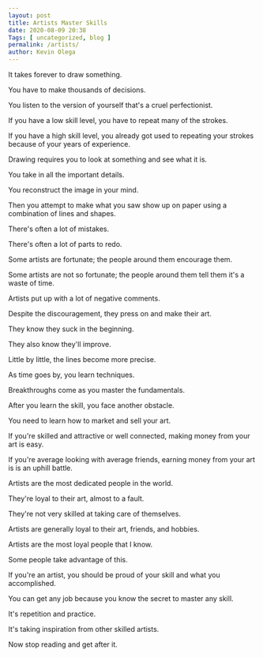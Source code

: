 ```yaml
--- 
layout: post 
title: Artists Master Skills
date: 2020-08-09 20:38
Tags: [ uncategorized, blog ]
permalink: /artists/ 
author: Kevin Olega 
--- 
```

It takes forever to draw something.

You have to make thousands of decisions.

You listen to the version of yourself that's a cruel perfectionist.

If you have a low skill level, you have to repeat many of the strokes.

If you have a high skill level, you already got used to repeating your strokes because of your years of experience.

Drawing requires you to look at something and see what it is.

You take in all the important details.

You reconstruct the image in your mind.

Then you attempt to make what you saw show up on paper using a combination of lines and shapes. 

There's often a lot of mistakes.

There's often a lot of parts to redo.

Some artists are fortunate; the people around them encourage them.

Some artists are not so fortunate; the people around them tell them it's a waste of time.

Artists put up with a lot of negative comments.

Despite the discouragement, they press on and make their art.

They know they suck in the beginning.

They also know they'll improve.

Little by little, the lines become more precise.

As time goes by, you learn techniques.

Breakthroughs come as you master the fundamentals.

After you learn the skill, you face another obstacle.

You need to learn how to market and sell your art.

If you're skilled and attractive or well connected, making money from your art is easy.

If you're average looking with average friends, earning money from your art is is an uphill battle.

Artists are the most dedicated people in the world.

They're loyal to their art, almost to a fault.

They're not very skilled at taking care of themselves.

Artists are generally loyal to their art, friends, and hobbies.

Artists are the most loyal people that I know.

Some people take advantage of this.

If you're an artist, you should be proud of your skill and what you accomplished.

You can get any job because you know the secret to master any skill.

It's repetition and practice.

It's taking inspiration from other skilled artists.

Now stop reading and get after it.